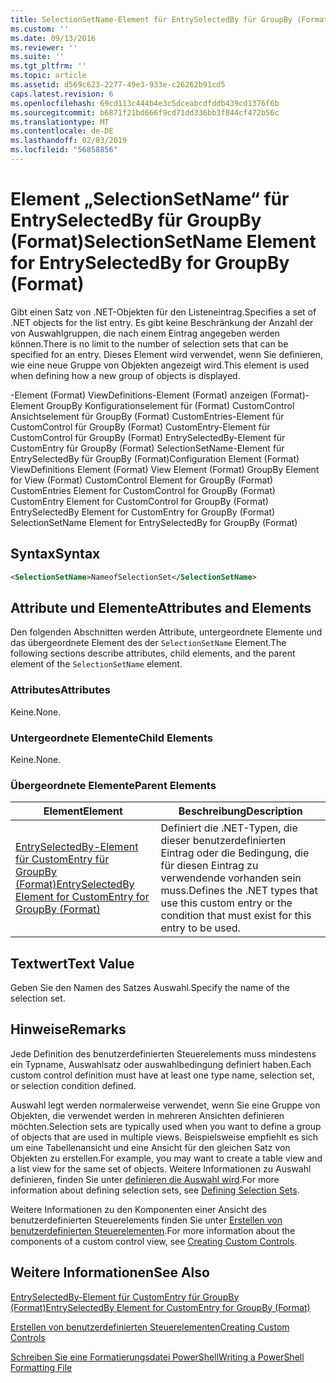 ```yaml
---
title: SelectionSetName-Element für EntrySelectedBy für GroupBy (Format) | Microsoft-Dokumentation
ms.custom: ''
ms.date: 09/13/2016
ms.reviewer: ''
ms.suite: ''
ms.tgt_pltfrm: ''
ms.topic: article
ms.assetid: d569c623-2277-49e3-933e-c26262b91cd5
caps.latest.revision: 6
ms.openlocfilehash: 69cd113c444b4e3c5dceabcdfddb439cd1376f6b
ms.sourcegitcommit: b6871f21bd666f9cd71dd336bb3f844cf472b56c
ms.translationtype: MT
ms.contentlocale: de-DE
ms.lasthandoff: 02/03/2019
ms.locfileid: "56858856"
---
```

# <a name="selectionsetname-element-for-entryselectedby-for-groupby-format"></a><span data-ttu-id="4288e-102">Element „SelectionSetName“ für EntrySelectedBy für GroupBy (Format)</span><span class="sxs-lookup"><span data-stu-id="4288e-102">SelectionSetName Element for EntrySelectedBy for GroupBy (Format)</span></span>

<span data-ttu-id="4288e-103">Gibt einen Satz von .NET-Objekten für den Listeneintrag.</span><span class="sxs-lookup"><span data-stu-id="4288e-103">Specifies a set of .NET objects for the list entry.</span></span> <span data-ttu-id="4288e-104">Es gibt keine Beschränkung der Anzahl der von Auswahlgruppen, die nach einem Eintrag angegeben werden können.</span><span class="sxs-lookup"><span data-stu-id="4288e-104">There is no limit to the number of selection sets that can be specified for an entry.</span></span> <span data-ttu-id="4288e-105">Dieses Element wird verwendet, wenn Sie definieren, wie eine neue Gruppe von Objekten angezeigt wird.</span><span class="sxs-lookup"><span data-stu-id="4288e-105">This element is used when defining how a new group of objects is displayed.</span></span>

<span data-ttu-id="4288e-106">-Element (Format) ViewDefinitions-Element (Format) anzeigen (Format)-Element GroupBy Konfigurationselement für (Format) CustomControl Ansichtselement für GroupBy (Format) CustomEntries-Element für CustomControl für GroupBy (Format) CustomEntry-Element für CustomControl für GroupBy (Format) EntrySelectedBy-Element für CustomEntry für GroupBy (Format) SelectionSetName-Element für EntrySelectedBy für GroupBy (Format)</span><span class="sxs-lookup"><span data-stu-id="4288e-106">Configuration Element (Format) ViewDefinitions Element (Format) View Element (Format) GroupBy Element for View (Format) CustomControl Element for GroupBy (Format) CustomEntries Element for CustomControl for GroupBy (Format) CustomEntry Element for CustomControl for GroupBy (Format) EntrySelectedBy Element for CustomEntry for GroupBy (Format) SelectionSetName Element for EntrySelectedBy for GroupBy (Format)</span></span>

## <a name="syntax"></a><span data-ttu-id="4288e-107">Syntax</span><span class="sxs-lookup"><span data-stu-id="4288e-107">Syntax</span></span>

```xml
<SelectionSetName>NameofSelectionSet</SelectionSetName>
```

## <a name="attributes-and-elements"></a><span data-ttu-id="4288e-108">Attribute und Elemente</span><span class="sxs-lookup"><span data-stu-id="4288e-108">Attributes and Elements</span></span>

<span data-ttu-id="4288e-109">Den folgenden Abschnitten werden Attribute, untergeordnete Elemente und das übergeordnete Element des der `SelectionSetName` Element.</span><span class="sxs-lookup"><span data-stu-id="4288e-109">The following sections describe attributes, child elements, and the parent element of the `SelectionSetName` element.</span></span>

### <a name="attributes"></a><span data-ttu-id="4288e-110">Attributes</span><span class="sxs-lookup"><span data-stu-id="4288e-110">Attributes</span></span>

<span data-ttu-id="4288e-111">Keine.</span><span class="sxs-lookup"><span data-stu-id="4288e-111">None.</span></span>

### <a name="child-elements"></a><span data-ttu-id="4288e-112">Untergeordnete Elemente</span><span class="sxs-lookup"><span data-stu-id="4288e-112">Child Elements</span></span>

<span data-ttu-id="4288e-113">Keine.</span><span class="sxs-lookup"><span data-stu-id="4288e-113">None.</span></span>

### <a name="parent-elements"></a><span data-ttu-id="4288e-114">Übergeordnete Elemente</span><span class="sxs-lookup"><span data-stu-id="4288e-114">Parent Elements</span></span>

|<span data-ttu-id="4288e-115">Element</span><span class="sxs-lookup"><span data-stu-id="4288e-115">Element</span></span>|<span data-ttu-id="4288e-116">Beschreibung</span><span class="sxs-lookup"><span data-stu-id="4288e-116">Description</span></span>|
|-------------|-----------------|
|[<span data-ttu-id="4288e-117">EntrySelectedBy-Element für CustomEntry für GroupBy (Format)</span><span class="sxs-lookup"><span data-stu-id="4288e-117">EntrySelectedBy Element for CustomEntry for GroupBy (Format)</span></span>](./entryselectedby-element-for-customentry-for-groupby-format.md)|<span data-ttu-id="4288e-118">Definiert die .NET-Typen, die dieser benutzerdefinierten Eintrag oder die Bedingung, die für diesen Eintrag zu verwendende vorhanden sein muss.</span><span class="sxs-lookup"><span data-stu-id="4288e-118">Defines the .NET types that use this custom entry or the condition that must exist for this entry to be used.</span></span>|

## <a name="text-value"></a><span data-ttu-id="4288e-119">Textwert</span><span class="sxs-lookup"><span data-stu-id="4288e-119">Text Value</span></span>

<span data-ttu-id="4288e-120">Geben Sie den Namen des Satzes Auswahl.</span><span class="sxs-lookup"><span data-stu-id="4288e-120">Specify the name of the selection set.</span></span>

## <a name="remarks"></a><span data-ttu-id="4288e-121">Hinweise</span><span class="sxs-lookup"><span data-stu-id="4288e-121">Remarks</span></span>

<span data-ttu-id="4288e-122">Jede Definition des benutzerdefinierten Steuerelements muss mindestens ein Typname, Auswahlsatz oder auswahlbedingung definiert haben.</span><span class="sxs-lookup"><span data-stu-id="4288e-122">Each custom control definition must have at least one type name, selection set, or selection condition defined.</span></span>

<span data-ttu-id="4288e-123">Auswahl legt werden normalerweise verwendet, wenn Sie eine Gruppe von Objekten, die verwendet werden in mehreren Ansichten definieren möchten.</span><span class="sxs-lookup"><span data-stu-id="4288e-123">Selection sets are typically used when you want to define a group of objects that are used in multiple views.</span></span> <span data-ttu-id="4288e-124">Beispielsweise empfiehlt es sich um eine Tabellenansicht und eine Ansicht für den gleichen Satz von Objekten zu erstellen.</span><span class="sxs-lookup"><span data-stu-id="4288e-124">For example, you may want to create a table view and a list view for the same set of objects.</span></span> <span data-ttu-id="4288e-125">Weitere Informationen zu Auswahl definieren, finden Sie unter [definieren die Auswahl wird](./defining-selection-sets.md).</span><span class="sxs-lookup"><span data-stu-id="4288e-125">For more information about defining selection sets, see [Defining Selection Sets](./defining-selection-sets.md).</span></span>

<span data-ttu-id="4288e-126">Weitere Informationen zu den Komponenten einer Ansicht des benutzerdefinierten Steuerelements finden Sie unter [Erstellen von benutzerdefinierten Steuerelementen](./creating-custom-controls.md).</span><span class="sxs-lookup"><span data-stu-id="4288e-126">For more information about the components of a custom control view, see [Creating Custom Controls](./creating-custom-controls.md).</span></span>

## <a name="see-also"></a><span data-ttu-id="4288e-127">Weitere Informationen</span><span class="sxs-lookup"><span data-stu-id="4288e-127">See Also</span></span>

[<span data-ttu-id="4288e-128">EntrySelectedBy-Element für CustomEntry für GroupBy (Format)</span><span class="sxs-lookup"><span data-stu-id="4288e-128">EntrySelectedBy Element for CustomEntry for GroupBy (Format)</span></span>](./entryselectedby-element-for-customentry-for-groupby-format.md)

[<span data-ttu-id="4288e-129">Erstellen von benutzerdefinierten Steuerelementen</span><span class="sxs-lookup"><span data-stu-id="4288e-129">Creating Custom Controls</span></span>](./creating-custom-controls.md)

[<span data-ttu-id="4288e-130">Schreiben Sie eine Formatierungsdatei PowerShell</span><span class="sxs-lookup"><span data-stu-id="4288e-130">Writing a PowerShell Formatting File</span></span>](./writing-a-powershell-formatting-file.md)
